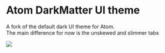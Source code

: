 # Atom DarkMatter UI theme

A fork of the default dark UI theme for Atom.  
The main difference for now is the unskewed and slimmer tabs

![](https://raw.github.com/sillero/atom-darkmatter-ui/master/atom-darkmatter-ui.png)
